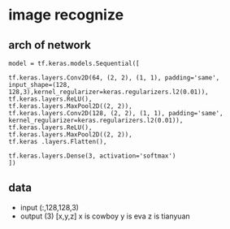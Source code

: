# image recognize
## arch of network
    model = tf.keras.models.Sequential([

    tf.keras.layers.Conv2D(64, (2, 2), (1, 1), padding='same', input_shape=(128, 128,3),kernel_regularizer=keras.regularizers.l2(0.01)),
    tf.keras.layers.ReLU(),
    tf.keras.layers.MaxPool2D((2, 2)),
    tf.keras.layers.Conv2D(128, (2, 2), (1, 1), padding='same', kernel_regularizer=keras.regularizers.l2(0.01)),
    tf.keras.layers.ReLU(),
    tf.keras.layers.MaxPool2D((2, 2)),
    tf.keras .layers.Flatten(),

    tf.keras.layers.Dense(3, activation='softmax')
    ])
## data
* input (:,128,128,3)
* output (3) [x,y,z] x is cowboy y is eva z is tianyuan
